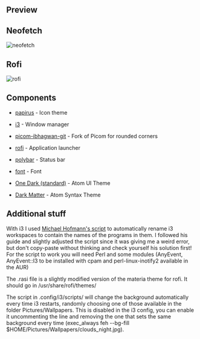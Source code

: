 ## Preview

## Neofetch
![neofetch](https://github.com/ggldnl/my-arch/blob/master/previews/neofetch.png)

## Rofi
![rofi](https://github.com/ggldnl/my-arch/blob/master/previews/rofi.png)

## Components
* [papirus] - Icon theme
* [i3] - Window manager
* [picom-ibhagwan-git] - Fork of Picom for rounded corners
* [rofi] - Application launcher
* [polybar] - Status bar
* [font] - Font
* [One Dark (standard)] - Atom UI Theme
* [Dark Matter] - Atom Syntax Theme

   [papirus]: <https://github.com/PapirusDevelopmentTeam/papirus-icon-theme>
   [i3]: <https://github.com/i3/i3>
   [picom-ibhagwan-git]: <https://github.com/ibhagwan/picom>
   [rofi]: <https://github.com/davatorium/rofi>
   [polybar]: <https://polybar.github.io/>
   [font]: <https://www.nerdfonts.com/>
   [One Dark (standard)]: <https://github.com/atom/one-dark-ui>
   [Dark Matter]: <https://github.com/sawtell/dark-matter-syntax>

## Additional stuff

With i3 I used [Michael Hofmann's script] to automatically rename i3 workspaces to 
contain the names of the programs in them.
I followed his guide and slightly adjusted the script since it was giving me a weird
error, but don't copy-paste without thinking and check yourself his solution first!
For the script to work you will need Perl and some modules (AnyEvent, AnyEvent::I3 to 
be installed with cpam and perl-linux-inotify2 available in the AUR)

The .rasi file is a slightly modified version of the materia theme for rofi.
It should go in /usr/share/rofi/themes/

The script in .config/i3/scripts/ will change the background automatically every time 
i3 restarts, randomly choosing one of those available in the folder Pictures/Wallpapers.
This is disabled in the i3 config, you can enable it uncommenting the line and removing
the one that sets the same background every time 
(exec_always feh --bg-fill $HOME/Pictures/Wallpapers/clouds_night.jpg).

  [Michael Hofmann's script]: <https://github.com/mh21/i3-renameworkspaces>

